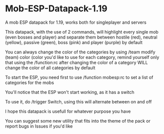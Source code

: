 # Mob-ESP-Datapack-1.19
A mob ESP datapack for 1.19, works both for singleplayer and servers

This datapack, with the use of 2 commands, will highlight every single mob (even bosses and player) and separate them between
hostile (red), neutral (yellow), passive (green), boss (pink) and player (purple) by default

You can always change the color of the categories by using /team modify (team) color (color you'd like to use for each category, remind yourself only that 
using the /function:rc after changing the color of a category WILL change the color of all categories by default

To start the ESP, you need first to use /function mobesp:rc to set a list of categories for the mobs

You'll notice that the ESP won't start working, as it has a switch

To use it, do /trigger Switch, using this will alternate between on and off

I hope this datapack is usefull for whatever purpose you have

You can suggest some new utility that fits into the theme of the pack or report bugs in Issues if you'd like
